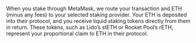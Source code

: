When you stake through MetaMask, we route your transaction and ETH (minus any fees) to your selected staking provider. Your ETH is deposited into their protocol, and you receive liquid staking tokens directly from them in return. These tokens, such as Lido’s stETH or Rocket Pool’s rETH, represent your proportional claim to ETH in their protocol.

